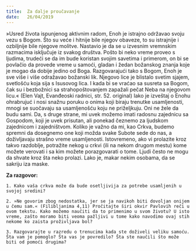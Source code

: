 ```yaml
---
title:  Za dalje proučavanje
date:   26/04/2019
---
```


»Usred života ispunjenog aktivnim radom, Enoh je istrajno održavao svoju vezu s Bogom. Što su veće i hitnije bile njegov obaveze, to su istrajnije i ozbiljnije bile njegove molitve. Nastavio je da se u izvesnim vremnskim razmacima isključuje iz svakog društva. Pošto bi neko vreme proveo s ljudima, trudeći se da im bude koristan svojim savetima i primerom, on bi se povlačio da provede vreme u samoći, gladan i žedan božanskog znanja koje je mogao da dobije jedino od Boga. Razgovarajući tako s Bogom, Enoh je sve više i više odražavao božanski lik. Njegovo lice je blistalo svetim sjajem, svetlošću koja sija s Isusovog lica. I kada bi se vraćao sa susreta sa Bogom, čak su i bezbožnici sa strahopoštovanjem zapažali pečat Neba na njegovom licu.« (Elen Vajt, Evanđeoski radnici, str. 52. original) Iako je izveštaj o Enohu ohrabrujuć i nosi snažnu poruku o onima koji biraju trenutke usamljenosti, mnogi se suočavaju sa usamljenošću koju ne priželjkuju. Oni ne žele da budu sami. Da, s druge strane, mi uvek možemo imati radosnu zajednicu sa Gospodom, koji je uvek prisutan, ali ponekad čeznemo za ljudskom zajednicom i zajedništvom. Koliko je važno da mi, kao Crkva, budemo spremni da dosegnemo one koji možda svake Subote sede do nas, a doživljavaju strašno vreme usamljenosti. Istovremeno, ako vi prolazite kroz takvo razdoblje, potražite nekog u crkvi (ili na nekom drugom mestu) kome možete verovati i sa kim možete porazgovarati o tome. Ljudi često ne mogu da shvate kroz šta neko prolazi. Lako je, makar nekim osobama, da se sakriju iza maske.

**Za razgovor:**

`1. Kako vaša crkva može da bude osetljivija za potrebe usamljenih u svojoj sredini?`

`2. »Ne govorim zbog nedostatka, jer se ja navikoh biti dovoljan onijem u čemu sam.« (Filibljanima 4,11) Pročitajte širi okvir Pavlovih reči u ovom tekstu. Kako možemo naučiti da to primenimo u svom životu? U isto vreme, zašto moramo biti veoma pažljivi u tome kako navodimo ovaj stih nekome ko zaista proživljava bol?`

`3. Razgovarajte u razredu o trenucima kada ste doživeli veliku samoću. Šta vam je pomoglo? Šta vas je povredilo? Šta ste naučili što može biti od pomoći drugima? `
